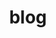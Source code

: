 ---
header:
  caption: ""
  image: ""
title: blog
view: 2
summary: "I blog about my mini-projects and the things I learn, mostly in R and python."
---